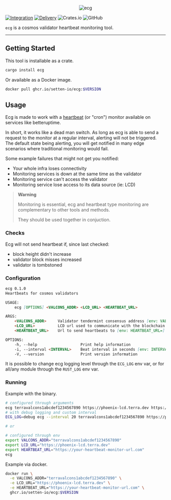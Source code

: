 <p align="center">
  <img src="https://user-images.githubusercontent.com/26155267/179846683-a5e09b59-7344-4b88-be20-4b2a0fa0f610.png" alt="ecg"></img>
</p>

[![Integration](https://github.com/setten-io/ecg/actions/workflows/integration.yaml/badge.svg)](https://github.com/setten-io/ecg/actions/workflows/integration.yaml)
[![Delivery](https://github.com/setten-io/ecg/actions/workflows/delivery.yaml/badge.svg)](https://github.com/setten-io/ecg/actions/workflows/delivery.yaml)
![Crates.io](https://img.shields.io/crates/v/ecg)
![GitHub](https://img.shields.io/github/license/setten-io/ecg)

`ecg` is a cosmos validator heartbeat monitoring tool.

---

## Getting Started

This tool is installable as a crate.

```bash
cargo install ecg
```

Or available as a Docker image.

```bash
docker pull ghcr.io/setten-io/ecg:$VERSION
```

## Usage

Ecg is made to work with a [heartbeat](https://betterstack.com/community/guides/monitoring/what-is-cron-monitoring/) (or "cron") monitor available on services like betteruptime.

In short, it works like a dead man switch.
As long as ecg is able to send a request to the monitor at a regular interval, alerting will not be triggered.
The default state being alerting, you will get notified in many edge scenarios where traditional monitoring would fail.

Some example failures that might not get you notified:

- Your whole infra loses connectivity
- Monitoring services is down at the same time as the validator
- Monitoring service can't access the validator
- Monitoring service lose access to its data source (ie: LCD)

> **Warning**
>
> Monitoring is essential, ecg and heartbeat type monitoring are complementary to other tools and methods.
>
> They should be used together in conjuction.

### Checks

Ecg will not send heartbeat if, since last checked:

- block height didn't increase
- validator block misses increased
- validator is tombstoned

### Configuration

```md
ecg 0.1.0
Heartbeats for cosmos validators

USAGE:
    ecg [OPTIONS] <VALCONS_ADDR> <LCD_URL> <HEARTBEAT_URL>

ARGS:
    <VALCONS_ADDR>     Validator tendermint consensus address [env: VALCONS_ADDR=]
    <LCD_URL>          LCD url used to communicate with the blockchain [env: LCD_URL=]
    <HEARTBEAT_URL>    Url to send heartbeats to [env: HEARTBEAT_URL=]

OPTIONS:
    -h, --help                   Print help information
    -i, --interval <INTERVAL>    Beat interval in seconds [env: INTERVAL=] [default: 10]
    -V, --version                Print version information
```

It is possible to change ecg logging level through the `ECG_LOG` env var, or for all/any module through the `RUST_LOG` env var.

### Running

Example with the binary.

```bash
# configured through arguments
ecg terravalcons1abcdef1234567890 https://phoenix-lcd.terra.dev https://your-heartbeat-monitor-url.com
# with debug logging and custom interval
ECG_LOG=debug ecg --interval 20 terravalcons1abcdef1234567890 https://phoenix-lcd.terra.dev https://your-heartbeat-monitor-url.com

# or

# configured through env
export VALCONS_ADDR="terravalcons1abcdef1234567890"
export LCD_URL="https://phoenix-lcd.terra.dev"
export HEARTBEAT_URL="https://your-heartbeat-monitor-url.com"
ecg
```

Example via docker.

```bash
docker run \
  -e VALCONS_ADDR="terravalcons1abcdef1234567890" \
  -e LCD_URL="https://phoenix-lcd.terra.dev" \
  -e HEARTBEAT_URL="https://your-heartbeat-monitor-url.com" \
  ghcr.io/setten-io/ecg:$VERSION
```
